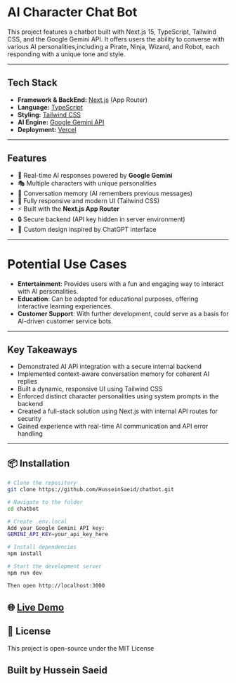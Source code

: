 #  AI Character Chat Bot

This project features a chatbot built with Next.js 15, TypeScript, Tailwind CSS, and the Google Gemini API. 
It offers users the ability to converse with various AI personalities,including 
a Pirate, Ninja, Wizard, and Robot, each responding with a unique tone and style.

---

##  Tech Stack

- **Framework & BackEnd:** [Next.js](https://nextjs.org/) (App Router)
- **Language:** [TypeScript](https://www.typescriptlang.org/)
- **Styling:** [Tailwind CSS](https://tailwindcss.com/)
- **AI Engine:** [Google Gemini API](https://ai.google.dev/gemini-api/docs)
- **Deployment:** [Vercel](https://vercel.com/)

---

##  Features

- 💬 Real-time AI responses powered by **Google Gemini**
- 🎭 Multiple characters with unique personalities
- 🧠 Conversation memory (AI remembers previous messages)
- 🧩 Fully responsive and modern UI (Tailwind CSS)
- ⚡ Built with the **Next.js App Router**
- 🔒 Secure backend (API key hidden in server environment)
- 🌙 Custom design inspired by ChatGPT interface

---

# Potential Use Cases

- **Entertainment**: Provides users with a fun and engaging way to interact with AI personalities.
- **Education**: Can be adapted for educational purposes, offering interactive learning experiences.
- **Customer Support**: With further development, could serve as a basis for AI-driven customer service bots.
  
---
## Key Takeaways

- Demonstrated AI API integration with a secure internal backend
- Implemented context-aware conversation memory for coherent AI replies
- Built a dynamic, responsive UI using Tailwind CSS
- Enforced distinct character personalities using system prompts in the backend
- Created a full-stack solution using Next.js with internal API routes for security
- Gained experience with real-time AI communication and API error handling
---
## 📦 Installation

```bash
# Clone the repository
git clone https://github.com/HusseinSaeid/chatbot.git

# Navigate to the folder
cd chatbot

# Create .env.local
Add your Google Gemini API key:
GEMINI_API_KEY=your_api_key_here

# Install dependencies
npm install

# Start the development server
npm run dev

Then open http://localhost:3000
```
## 🌐 [Live Demo](https://chatbot-306.vercel.app/)

## 🧾 License
This project is open-source under the MIT License

##  Built by Hussein Saeid

